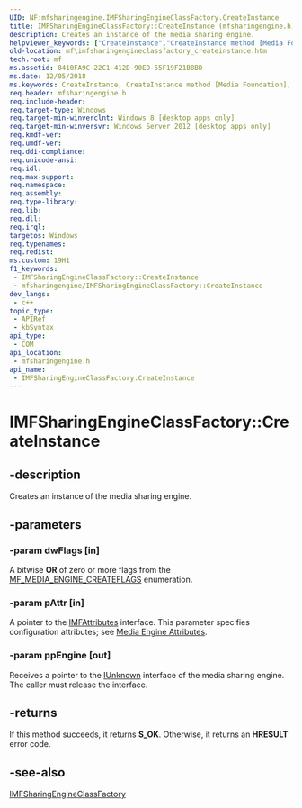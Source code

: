 ```yaml
---
UID: NF:mfsharingengine.IMFSharingEngineClassFactory.CreateInstance
title: IMFSharingEngineClassFactory::CreateInstance (mfsharingengine.h)
description: Creates an instance of the media sharing engine.
helpviewer_keywords: ["CreateInstance","CreateInstance method [Media Foundation]","CreateInstance method [Media Foundation]","IMFSharingEngineClassFactory interface","IMFSharingEngineClassFactory interface [Media Foundation]","CreateInstance method","IMFSharingEngineClassFactory.CreateInstance","IMFSharingEngineClassFactory::CreateInstance","mf.imfsharingengineclassfactory_createinstance","mfsharingengine/IMFSharingEngineClassFactory::CreateInstance"]
old-location: mf\imfsharingengineclassfactory_createinstance.htm
tech.root: mf
ms.assetid: 8410FA9C-22C1-412D-90ED-55F19F21B8BD
ms.date: 12/05/2018
ms.keywords: CreateInstance, CreateInstance method [Media Foundation], CreateInstance method [Media Foundation],IMFSharingEngineClassFactory interface, IMFSharingEngineClassFactory interface [Media Foundation],CreateInstance method, IMFSharingEngineClassFactory.CreateInstance, IMFSharingEngineClassFactory::CreateInstance, mf.imfsharingengineclassfactory_createinstance, mfsharingengine/IMFSharingEngineClassFactory::CreateInstance
req.header: mfsharingengine.h
req.include-header: 
req.target-type: Windows
req.target-min-winverclnt: Windows 8 [desktop apps only]
req.target-min-winversvr: Windows Server 2012 [desktop apps only]
req.kmdf-ver: 
req.umdf-ver: 
req.ddi-compliance: 
req.unicode-ansi: 
req.idl: 
req.max-support: 
req.namespace: 
req.assembly: 
req.type-library: 
req.lib: 
req.dll: 
req.irql: 
targetos: Windows
req.typenames: 
req.redist: 
ms.custom: 19H1
f1_keywords:
 - IMFSharingEngineClassFactory::CreateInstance
 - mfsharingengine/IMFSharingEngineClassFactory::CreateInstance
dev_langs:
 - c++
topic_type:
 - APIRef
 - kbSyntax
api_type:
 - COM
api_location:
 - mfsharingengine.h
api_name:
 - IMFSharingEngineClassFactory.CreateInstance
---
```


# IMFSharingEngineClassFactory::CreateInstance


## -description

Creates an instance of the media sharing engine.

## -parameters

### -param dwFlags [in]

A bitwise <b>OR</b> of zero or more flags from the <a href="/windows/desktop/api/mfmediaengine/ne-mfmediaengine-mf_media_engine_createflags">MF_MEDIA_ENGINE_CREATEFLAGS</a> enumeration.

### -param pAttr [in]

A pointer to the <a href="/windows/desktop/api/mfobjects/nn-mfobjects-imfattributes">IMFAttributes</a> interface. This parameter  specifies configuration attributes; see <a href="/windows/desktop/medfound/media-engine-attributes">Media Engine Attributes</a>.

### -param ppEngine [out]

Receives a pointer to the <a href="/windows/desktop/api/unknwn/nn-unknwn-iunknown">IUnknown</a> interface of the media sharing engine. The caller must release the interface.

## -returns

If this method succeeds, it returns <b>S_OK</b>. Otherwise, it returns an <b>HRESULT</b> error code.

## -see-also

<a href="/windows/desktop/api/mfsharingengine/nn-mfsharingengine-imfsharingengineclassfactory">IMFSharingEngineClassFactory</a>